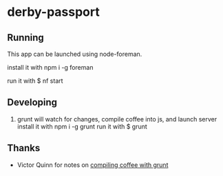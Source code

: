 derby-passport
==============

Running
-------

This app can be launched using node-foreman.

install it with
    npm i -g foreman

run it with
    $ nf start

Developing
----------

 1. grunt will watch for changes, compile coffee into js, and launch server
    install it with
        npm i -g grunt
    run it with
        $ grunt

Thanks
------

 *  Victor Quinn for notes on [compiling coffee with grunt](http://victorquinn.com/blog/2013/08/10/deploy-coffeescript-node-app-to-heroku/)

